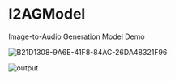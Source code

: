 # I2AGModel
Image-to-Audio Generation Model Demo

![B21D1308-9A6E-41F8-84AC-26DA48321F96](https://github.com/yachuchang1031/I2AGModel/assets/136334958/38ca05b7-b1c3-46e8-8114-6729aef1c6e4)

![output](https://github.com/yachuchang1031/I2AGModel/assets/136334958/4de97ab6-48bc-442a-86e0-9c0b8f82550d)
